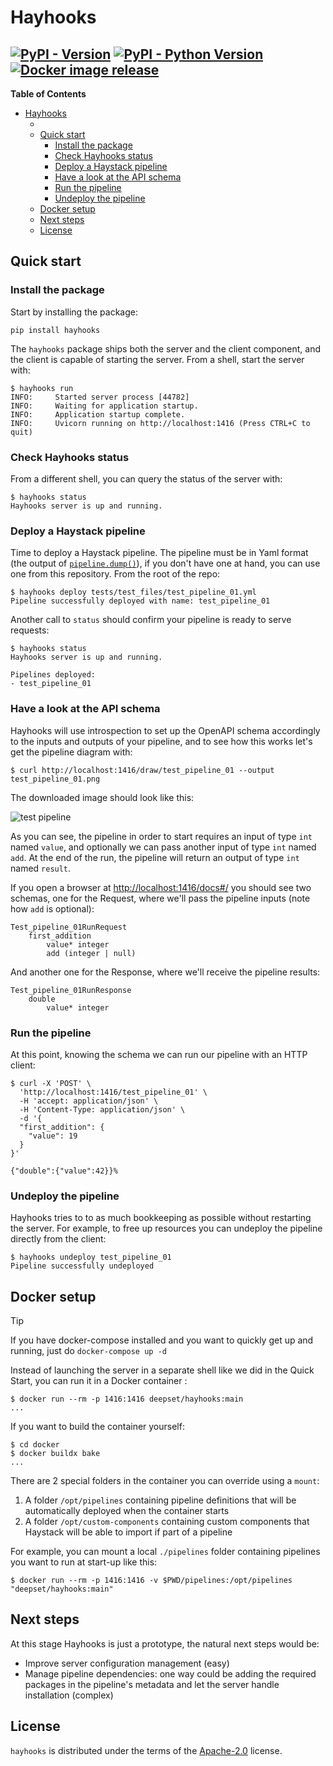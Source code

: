 # Hayhooks

[![PyPI - Version](https://img.shields.io/pypi/v/hayhooks.svg)](https://pypi.org/project/hayhooks)
[![PyPI - Python Version](https://img.shields.io/pypi/pyversions/hayhooks.svg)](https://pypi.org/project/hayhooks)
[![Docker image release](https://github.com/deepset-ai/hayhooks/actions/workflows/docker.yml/badge.svg)](https://github.com/deepset-ai/hayhooks/actions/workflows/docker.yml)
-----

**Table of Contents**

- [Hayhooks](#hayhooks)
  - [](#)
  - [Quick start](#quick-start)
    - [Install the package](#install-the-package)
    - [Check Hayhooks status](#check-hayhooks-status)
    - [Deploy a Haystack pipeline](#deploy-a-haystack-pipeline)
    - [Have a look at the API schema](#have-a-look-at-the-api-schema)
    - [Run the pipeline](#run-the-pipeline)
    - [Undeploy the pipeline](#undeploy-the-pipeline)
  - [Docker setup](#docker-setup)
  - [Next steps](#next-steps)
  - [License](#license)

## Quick start

### Install the package

Start by installing the package:

```console
pip install hayhooks
```

The `hayhooks` package ships both the server and the client component, and the client is capable of starting the
server. From a shell, start the server with:

```console
$ hayhooks run
INFO:     Started server process [44782]
INFO:     Waiting for application startup.
INFO:     Application startup complete.
INFO:     Uvicorn running on http://localhost:1416 (Press CTRL+C to quit)
```
### Check Hayhooks status

From a different shell, you can query the status of the server with:

```console
$ hayhooks status
Hayhooks server is up and running.
```
### Deploy a Haystack pipeline

Time to deploy a Haystack pipeline. The pipeline must be in Yaml format (the output of [`pipeline.dump()`](https://docs.haystack.deepset.ai/v2.0/docs/serialization#converting-a-pipeline-to-yaml)), if you don't have one at hand, you can use
one from this repository. From the root of the repo:

```console
$ hayhooks deploy tests/test_files/test_pipeline_01.yml
Pipeline successfully deployed with name: test_pipeline_01
```

Another call to `status` should confirm your pipeline is ready to serve requests:

```console
$ hayhooks status
Hayhooks server is up and running.

Pipelines deployed:
- test_pipeline_01
```

### Have a look at the API schema

Hayhooks will use introspection to set up the OpenAPI schema accordingly to the inputs and outputs of your pipeline,
and to see how this works let's get the pipeline diagram with:

```console
$ curl http://localhost:1416/draw/test_pipeline_01 --output test_pipeline_01.png
```

The downloaded image should look like this:

![test pipeline](img/test_pipeline_01.png)

As you can see, the pipeline in order to start requires an input of type `int` named `value`, and optionally we can
pass another input of type `int` named `add`. At the end of the run, the pipeline will return an output of type `int`
named `result`.

If you open a browser at [http://localhost:1416/docs#/](http://localhost:1416/docs#/) you should see two schemas, one
for the Request, where we'll pass the pipeline inputs (note how `add` is optional):

```
Test_pipeline_01RunRequest
    first_addition
        value* integer
        add (integer | null)
```

And another one for the Response, where we'll receive the pipeline results:

```
Test_pipeline_01RunResponse
    double
        value* integer
```

### Run the pipeline

At this point, knowing the schema we can run our pipeline with an HTTP client:

```console
$ curl -X 'POST' \
  'http://localhost:1416/test_pipeline_01' \
  -H 'accept: application/json' \
  -H 'Content-Type: application/json' \
  -d '{
  "first_addition": {
    "value": 19
  }
}'

{"double":{"value":42}}%
```

### Undeploy the pipeline

Hayhooks tries to to as much bookkeeping as possible without restarting the server. For example, to free up
resources you can undeploy the pipeline directly from the client:

```console
$ hayhooks undeploy test_pipeline_01
Pipeline successfully undeployed
```

## Docker setup

> [!TIP]
> If you have docker-compose installed and you want to quickly get up and running, just do `docker-compose up -d`

Instead of launching the server in a separate shell like we did in the Quick Start, you can run it in a Docker
container :

```console
$ docker run --rm -p 1416:1416 deepset/hayhooks:main
...
```

If you want to build the container yourself:

```console
$ cd docker
$ docker buildx bake
...
```

There are 2 special folders in the container you can override using a `mount`:
1. A folder `/opt/pipelines` containing pipeline definitions that will be automatically deployed when the container starts
2. A folder `/opt/custom-components` containing custom components that Haystack will be able to import if part of a pipeline

For example, you can mount a local `./pipelines` folder containing pipelines you want to run at start-up like this:

```console
$ docker run --rm -p 1416:1416 -v $PWD/pipelines:/opt/pipelines "deepset/hayhooks:main"
```

## Next steps

At this stage Hayhooks is just a prototype, the natural next steps would be:

- Improve server configuration management (easy)
- Manage pipeline dependencies: one way could be adding the required packages in the pipeline's metadata and let the
  server handle installation (complex)


## License

`hayhooks` is distributed under the terms of the [Apache-2.0](https://spdx.org/licenses/Apache-2.0.html) license.
